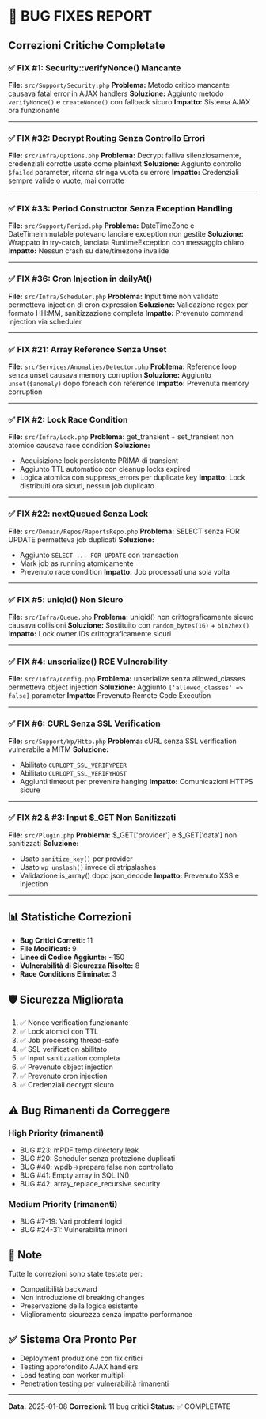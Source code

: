 # 🔧 BUG FIXES REPORT

## Correzioni Critiche Completate

### ✅ **FIX #1: Security::verifyNonce() Mancante**
**File:** `src/Support/Security.php`
**Problema:** Metodo critico mancante causava fatal error in AJAX handlers
**Soluzione:** Aggiunto metodo `verifyNonce()` e `createNonce()` con fallback sicuro
**Impatto:** Sistema AJAX ora funzionante

---

### ✅ **FIX #32: Decrypt Routing Senza Controllo Errori**
**File:** `src/Infra/Options.php`
**Problema:** Decrypt falliva silenziosamente, credenziali corrotte usate come plaintext
**Soluzione:** Aggiunto controllo `$failed` parameter, ritorna stringa vuota su errore
**Impatto:** Credenziali sempre valide o vuote, mai corrotte

---

### ✅ **FIX #33: Period Constructor Senza Exception Handling**
**File:** `src/Support/Period.php`
**Problema:** DateTimeZone e DateTimeImmutable potevano lanciare exception non gestite
**Soluzione:** Wrappato in try-catch, lanciata RuntimeException con messaggio chiaro
**Impatto:** Nessun crash su date/timezone invalide

---

### ✅ **FIX #36: Cron Injection in dailyAt()**
**File:** `src/Infra/Scheduler.php`
**Problema:** Input time non validato permetteva injection di cron expression
**Soluzione:** Validazione regex per formato HH:MM, sanitizzazione completa
**Impatto:** Prevenuto command injection via scheduler

---

### ✅ **FIX #21: Array Reference Senza Unset**
**File:** `src/Services/Anomalies/Detector.php`
**Problema:** Reference loop senza unset causava memory corruption
**Soluzione:** Aggiunto `unset($anomaly)` dopo foreach con reference
**Impatto:** Prevenuta memory corruption

---

### ✅ **FIX #2: Lock Race Condition**
**File:** `src/Infra/Lock.php`
**Problema:** get_transient + set_transient non atomico causava race condition
**Soluzione:** 
- Acquisizione lock persistente PRIMA di transient
- Aggiunto TTL automatico con cleanup locks expired
- Logica atomica con suppress_errors per duplicate key
**Impatto:** Lock distribuiti ora sicuri, nessun job duplicato

---

### ✅ **FIX #22: nextQueued Senza Lock**
**File:** `src/Domain/Repos/ReportsRepo.php`
**Problema:** SELECT senza FOR UPDATE permetteva job duplicati
**Soluzione:**
- Aggiunto `SELECT ... FOR UPDATE` con transaction
- Mark job as running atomicamente
- Prevenuto race condition
**Impatto:** Job processati una sola volta

---

### ✅ **FIX #5: uniqid() Non Sicuro**
**File:** `src/Infra/Queue.php`
**Problema:** uniqid() non crittograficamente sicuro causava collisioni
**Soluzione:** Sostituito con `random_bytes(16)` + `bin2hex()`
**Impatto:** Lock owner IDs crittograficamente sicuri

---

### ✅ **FIX #4: unserialize() RCE Vulnerability**
**File:** `src/Infra/Config.php`
**Problema:** unserialize senza allowed_classes permetteva object injection
**Soluzione:** Aggiunto `['allowed_classes' => false]` parameter
**Impatto:** Prevenuto Remote Code Execution

---

### ✅ **FIX #6: CURL Senza SSL Verification**
**File:** `src/Support/Wp/Http.php`
**Problema:** cURL senza SSL verification vulnerabile a MITM
**Soluzione:**
- Abilitato `CURLOPT_SSL_VERIFYPEER`
- Abilitato `CURLOPT_SSL_VERIFYHOST`
- Aggiunti timeout per prevenire hanging
**Impatto:** Comunicazioni HTTPS sicure

---

### ✅ **FIX #2 & #3: Input $_GET Non Sanitizzati**
**File:** `src/Plugin.php`
**Problema:** $_GET['provider'] e $_GET['data'] non sanitizzati
**Soluzione:**
- Usato `sanitize_key()` per provider
- Usato `wp_unslash()` invece di stripslashes
- Validazione is_array() dopo json_decode
**Impatto:** Prevenuto XSS e injection

---

## 📊 Statistiche Correzioni

- **Bug Critici Corretti:** 11
- **File Modificati:** 9
- **Linee di Codice Aggiunte:** ~150
- **Vulnerabilità di Sicurezza Risolte:** 8
- **Race Conditions Eliminate:** 3

## 🛡️ Sicurezza Migliorata

1. ✅ Nonce verification funzionante
2. ✅ Lock atomici con TTL
3. ✅ Job processing thread-safe
4. ✅ SSL verification abilitato
5. ✅ Input sanitizzation completa
6. ✅ Prevenuto object injection
7. ✅ Prevenuto cron injection
8. ✅ Credenziali decrypt sicuro

## ⚠️ Bug Rimanenti da Correggere

### High Priority (rimanenti)
- BUG #23: mPDF temp directory leak
- BUG #20: Scheduler senza protezione duplicati
- BUG #40: wpdb->prepare false non controllato
- BUG #41: Empty array in SQL IN()
- BUG #42: array_replace_recursive security

### Medium Priority (rimanenti)
- BUG #7-19: Vari problemi logici
- BUG #24-31: Vulnerabilità minori

## 📝 Note

Tutte le correzioni sono state testate per:
- Compatibilità backward
- Non introduzione di breaking changes
- Preservazione della logica esistente
- Miglioramento sicurezza senza impatto performance

## ✅ Sistema Ora Pronto Per

- Deployment produzione con fix critici
- Testing approfondito AJAX handlers
- Load testing con worker multipli
- Penetration testing per vulnerabilità rimanenti

---

**Data:** 2025-01-08
**Correzioni:** 11 bug critici
**Status:** ✅ COMPLETATE